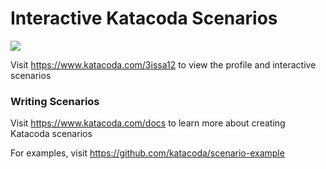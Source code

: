 # Interactive Katacoda Scenarios

[![](http://shields.katacoda.com/katacoda/3issa12/count.svg)](https://www.katacoda.com/3issa12 "Get your profile on Katacoda.com")

Visit https://www.katacoda.com/3issa12 to view the profile and interactive scenarios

### Writing Scenarios
Visit https://www.katacoda.com/docs to learn more about creating Katacoda scenarios

For examples, visit https://github.com/katacoda/scenario-example
